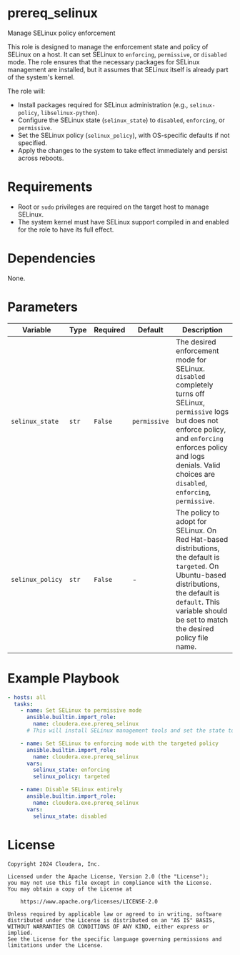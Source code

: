 # prereq_selinux

Manage SELinux policy enforcement

This role is designed to manage the enforcement state and policy of SELinux on a host. It can set SELinux to `enforcing`, `permissive`, or `disabled` mode. The role ensures that the necessary packages for SELinux management are installed, but it assumes that SELinux itself is already part of the system's kernel.

The role will:
- Install packages required for SELinux administration (e.g., `selinux-policy`, `libselinux-python`).
- Configure the SELinux state (`selinux_state`) to `disabled`, `enforcing`, or `permissive`.
- Set the SELinux policy (`selinux_policy`), with OS-specific defaults if not specified.
- Apply the changes to the system to take effect immediately and persist across reboots.

# Requirements

- Root or `sudo` privileges are required on the target host to manage SELinux.
- The system kernel must have SELinux support compiled in and enabled for the role to have its full effect.

# Dependencies

None.

# Parameters

| Variable | Type | Required | Default | Description |
| --- | --- | --- | --- | --- |
| `selinux_state` | `str` | `False` | `permissive` | The desired enforcement mode for SELinux. `disabled` completely turns off SELinux, `permissive` logs but does not enforce policy, and `enforcing` enforces policy and logs denials. Valid choices are `disabled`, `enforcing`, `permissive`. |
| `selinux_policy` | `str` | `False` | - | The policy to adopt for SELinux. On Red Hat-based distributions, the default is `targeted`. On Ubuntu-based distributions, the default is `default`. This variable should be set to match the desired policy file name. |

# Example Playbook

```yaml
- hosts: all
  tasks:
    - name: Set SELinux to permissive mode
      ansible.builtin.import_role:
        name: cloudera.exe.prereq_selinux
      # This will install SELinux management tools and set the state to permissive by default.

    - name: Set SELinux to enforcing mode with the targeted policy
      ansible.builtin.import_role:
        name: cloudera.exe.prereq_selinux
      vars:
        selinux_state: enforcing
        selinux_policy: targeted

    - name: Disable SELinux entirely
      ansible.builtin.import_role:
        name: cloudera.exe.prereq_selinux
      vars:
        selinux_state: disabled
```

# License

```
Copyright 2024 Cloudera, Inc.

Licensed under the Apache License, Version 2.0 (the "License");
you may not use this file except in compliance with the License.
You may obtain a copy of the License at

    https://www.apache.org/licenses/LICENSE-2.0

Unless required by applicable law or agreed to in writing, software
distributed under the License is distributed on an "AS IS" BASIS,
WITHOUT WARRANTIES OR CONDITIONS OF ANY KIND, either express or implied.
See the License for the specific language governing permissions and
limitations under the License.
```
